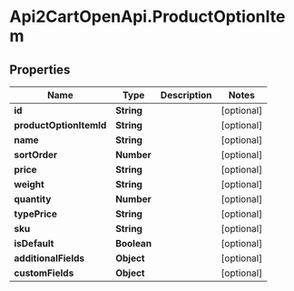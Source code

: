 # Api2CartOpenApi.ProductOptionItem

## Properties

Name | Type | Description | Notes
------------ | ------------- | ------------- | -------------
**id** | **String** |  | [optional] 
**productOptionItemId** | **String** |  | [optional] 
**name** | **String** |  | [optional] 
**sortOrder** | **Number** |  | [optional] 
**price** | **String** |  | [optional] 
**weight** | **String** |  | [optional] 
**quantity** | **Number** |  | [optional] 
**typePrice** | **String** |  | [optional] 
**sku** | **String** |  | [optional] 
**isDefault** | **Boolean** |  | [optional] 
**additionalFields** | **Object** |  | [optional] 
**customFields** | **Object** |  | [optional] 


